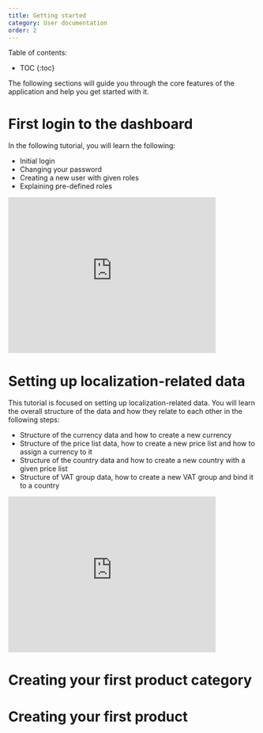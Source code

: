 ```yaml
---
title: Getting started
category: User documentation
order: 2
---
```


Table of contents:
* TOC
{:toc}

The following sections will guide you through the core features of the application and help you get started with it.

# First login to the dashboard
In the following tutorial, you will learn the following:
* Initial login
* Changing your password
* Creating a new user with given roles
* Explaining pre-defined roles

<iframe width="420" height="315" src="https://www.youtube.com/embed/GuuRb9-FX3E" frameborder="0" allowfullscreen></iframe>

# Setting up localization-related data
This tutorial is focused on setting up localization-related data. You will learn the overall structure of the data and how they relate to each other in the following steps:
* Structure of the currency data and how to create a new currency
* Structure of the price list data, how to create a new price list and how to assign a currency to it
* Structure of the country data and how to create a new country with a given price list
* Structure of VAT group data, how to create a new VAT group and bind it to a country


<iframe width="420" height="315" src="https://www.youtube.com/embed/PHauZ1tTuw8" frameborder="0" allowfullscreen></iframe>

# Creating your first product category
# Creating your first product